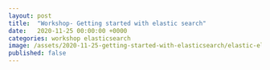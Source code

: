 ```yaml
---
layout: post
title:  "Workshop- Getting started with elastic search"
date:   2020-11-25 00:00:00 +0000
categories: workshop elasticsearch
image: /assets/2020-11-25-getting-started-with-elasticsearch/elastic-elasticsearch-logo.webp
published: false
---
```


<!--more-->

